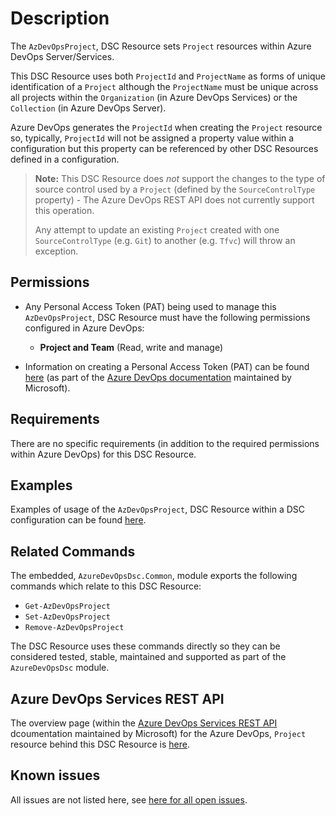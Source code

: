 # Description

The `AzDevOpsProject`, DSC Resource sets `Project` resources within Azure DevOps
Server/Services.

This DSC Resource uses both `ProjectId` and `ProjectName` as forms of unique
identification of a `Project` although the `ProjectName` must be unique across 
all projects within the `Organization` (in Azure DevOps Services) or the
`Collection` (in Azure DevOps Server).

Azure DevOps generates the `ProjectId` when creating the `Project` resource so,
typically, `ProjectId` will not be assigned a property value within a
configuration but this property can be referenced by other DSC Resources defined
in a configuration.

>**Note:** This DSC Resource does *not* support the changes to the type of
> source control used by a `Project` (defined by the `SourceControlType`
> property) - The Azure DevOps REST API does not currently support this
> operation.
>
> Any attempt to update an existing `Project` created with one
> `SourceControlType` (e.g. `Git`) to another (e.g. `Tfvc`) will throw an
> exception.

## Permissions

* Any Personal Access Token (PAT) being used to manage this `AzDevOpsProject`,
  DSC Resource must have the following permissions configured in Azure DevOps:
  * **Project and Team** (Read, write and manage)

* Information on creating a Personal Access Token (PAT) can be found [here](https://docs.microsoft.com/en-us/azure/devops/organizations/accounts/use-personal-access-tokens-to-authenticate)
(as part of the [Azure DevOps documentation](https://docs.microsoft.com/en-us/azure/devops/?view=azure-devops)
maintained by Microsoft).

## Requirements

There are no specific requirements (in addition to the required permissions
within Azure DevOps) for this DSC Resource.

## Examples

Examples of usage of the `AzDevOpsProject`, DSC Resource within a DSC
configuration can be found [here](../../Examples/Resources/AzDevOpsProject).

## Related Commands

The embedded, `AzureDevOpsDsc.Common`, module exports the following commands
which relate to this DSC Resource:

* `Get-AzDevOpsProject`
* `Set-AzDevOpsProject`
* `Remove-AzDevOpsProject`

The DSC Resource uses these commands directly so they can be considered tested,
stable, maintained and supported as part of the `AzureDevOpsDsc` module.

## Azure DevOps Services REST API

The overview page (within the [Azure DevOps Services REST API](https://docs.microsoft.com/en-us/rest/api/azure/devops/) dcoumentation maintained by Microsoft) for the Azure DevOps, `Project`
resource behind this DSC Resource is [here](https://docs.microsoft.com/en-us/rest/api/azure/devops/core/projects).

## Known issues

All issues are not listed here, see [here for all open issues](https://github.com/dsccommunity/AzureDevOpsDsc/issues?q=is%3Aissue+is%3Aopen+in%3Atitle+AzDevOpsProject).
